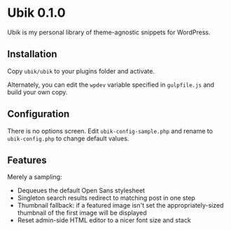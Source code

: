 # Ubik 0.1.0

Ubik is my personal library of theme-agnostic snippets for WordPress.

## Installation

Copy `ubik/ubik` to your plugins folder and activate.

Alternately, you can edit the `wpdev` variable specified in `gulpfile.js` and build your own copy.

## Configuration

There is no options screen. Edit `ubik-config-sample.php` and rename to `ubik-config.php` to change default values.

## Features

Merely a sampling:

* Dequeues the default Open Sans stylesheet
* Singleton search results redirect to matching post in one step
* Thumbnail fallback: if a featured image isn't set the appropriately-sized thumbnail of the first image will be displayed
* Reset admin-side HTML editor to a nicer font size and stack
